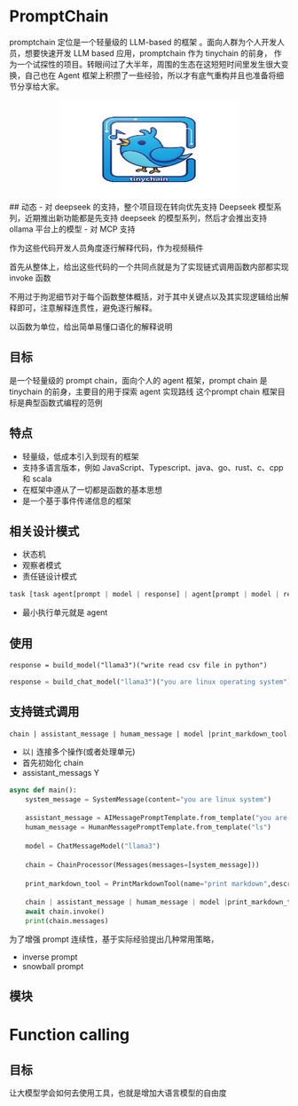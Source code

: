 # PromptChain

promptchain 定位是一个轻量级的 LLM-based 的框架 。面向人群为个人开发人员，想要快速开发 LLM based 应用，promptchain 作为 tinychain 的前身， 作为一个试探性的项目。转眼间过了大半年，周围的生态在这短短时间里发生很大变换，自己也在 Agent 框架上积攒了一些经验，所以才有底气重构并且也准备将细节分享给大家。

<div align="center">
  <img src="assets/logo.png" alt="固定尺寸图片" width="320" height="180">
</div>
## 动态
- 对 deepseek 的支持，整个项目现在转向优先支持 Deepseek 模型系列，近期推出新功能都是先支持 deepseek 的模型系列，然后才会推出支持 ollama 平台上的模型
- 对 MCP 支持

作为这些代码开发人员角度逐行解释代码，作为视频稿件




首先从整体上，给出这些代码的一个共同点就是为了实现链式调用函数内部都实现 invoke 函数



不用过于拘泥细节对于每个函数整体概括，对于其中关键点以及其实现逻辑给出解释即可，注意解释连贯性，避免逐行解释。



以函数为单位，给出简单易懂口语化的解释说明


## 目标
是一个轻量级的 prompt chain，面向个人的 agent 框架，prompt chain 是 tinychain 的前身，主要目的用于探索 agent 实现路线 
这个prompt chain 框架目标是典型函数式编程的范例

## 特点
- 轻量级，低成本引入到现有的框架
- 支持多语言版本，例如 JavaScript、Typescript、java、go、rust、c、cpp 和 scala
- 在框架中遵从了一切都是函数的基本思想
- 是一个基于事件传递信息的框架


## 相关设计模式
- 状态机
- 观察者模式
- 责任链设计模式

```python
task [task agent[prompt | model | response] | agent[prompt | model | respone] outputcheck(target fn)-> task
```

- 最小执行单元就是 agent 



## 使用
```pyhton
response = build_model("llama3")("write read csv file in python")
```
```python
response = build_chat_model("llama3")("you are linux operating system")("ls command")
```

## 支持链式调用
```
chain | assistant_message | humam_message | model |print_markdown_tool
```
- 以`|` 连接多个操作(或者处理单元)
- 首先初始化 chain 
- assistant_messags Y

```python
async def main():
    system_message = SystemMessage(content="you are linux system")
    
    assistant_message = AIMessagePromptTemplate.from_template("you are very help assistant")
    humam_message = HumanMessagePromptTemplate.from_template("ls")

    model = ChatMessageModel("llama3")
    
    chain = ChainProcessor(Messages(messages=[system_message]))

    print_markdown_tool = PrintMarkdownTool(name="print markdown",description="print markdown")
    
    chain | assistant_message | humam_message | model |print_markdown_tool
    await chain.invoke()
    print(chain.messages)
```


为了增强 prompt 连续性，基于实际经验提出几种常用策略，
- inverse prompt
- snowball prompt

## 模块





# Function calling
## 目标
让大模型学会如何去使用工具，也就是增加大语言模型的自由度